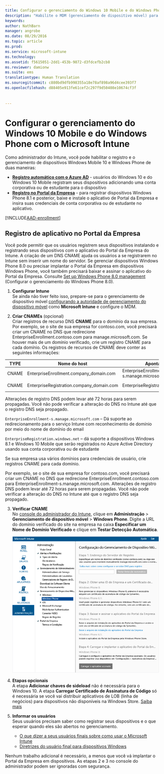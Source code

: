 ```yaml
---
title: Configurar o gerenciamento do Windows 10 Mobile e do Windows Phone | Microsoft Intune
description: "Habilite o MDM (gerenciamento de dispositivo móvel) para dispositivos Windows 10 Mobile ou Windows Phone com o Microsoft Intune."
keywords: 
author: NathBarn
manager: angrobe
ms.date: 08/29/2016
ms.topic: article
ms.prod: 
ms.service: microsoft-intune
ms.technology: 
ms.assetid: f5615051-2dd1-453b-9872-d3fdcefb2cb8
ms.reviewer: damionw
ms.suite: ems
translationtype: Human Translation
ms.sourcegitcommit: c880bd9dfb998355a18e78af898a96d4cee393f7
ms.openlocfilehash: d88405e913fe61cef2c297f9d50408e10674cf3f


---
```



# Configurar o gerenciamento do Windows 10 Mobile e do Windows Phone com o Microsoft Intune

Como administrador do Intune, você pode habilitar o registro e o gerenciamento de dispositivos Windows Mobile 10 e Windows Phone de duas maneiras:

- **[Registro automático com o Azure AD](#azure-active-directory-enrollment)** - usuários do Windows 10 e do Windows 10 Mobile registram seus dispositivos adicionando uma conta corporativa ou de estudante para o dispositivo
- **[Registro no Portal da Empresa](#company-portal-app-enrollment)** - para registrar dispositivos Windows Phone 8.1 e posterior, baixe e instale o aplicativo de Portal da Empresa e insira suas credenciais de conta corporativa ou de estudante no aplicativo.


[!INCLUDE[AAD-enrollment](../includes/win10-automatic-enrollment-aad.md)]

## Registro de aplicativo no Portal da Empresa
Você pode permitir que os usuários registrem seus dispositivos instalando e registrando seus dispositivos com o aplicativo do Portal da Empresa do Intune. A criação de um DNS CNAME ajuda os usuários a se registrarem no Intune sem inserir um nome do servidor. Se gerenciar dispositivos Windows Phone 8.0 ou precisar implantar o Portal da Empresa em dispositivos Windows Phone, você também precisará baixar e assinar o aplicativo do Portal da Empresa. Consulte [Set up Windows Phone 8.0 management](set-up-windows-phone-8.0-management-with-microsoft-intune.md) (Configurar o gerenciamento do Windows Phone 8.0).

1.  **Configurar Intune**<br>Se ainda não tiver feito isso, prepare-se para o gerenciamento de dispositivo móvel [configurando a autoridade de gerenciamento do dispositivo móvel](prerequisites-for-enrollment.md#set-mobile-device-management-authority) como **Microsoft Intune** e configure o MDM.

2.  **Criar CNAMEs** (opcional)<br>Criar registros de recurso DNS **CNAME** para o domínio da sua empresa. Por exemplo, se o site de sua empresa for contoso.com, você precisará criar um CNAME no DNS que redirecione EnterpriseEnrollment.contoso.com para manage.microsoft.com. Se houver mais de um domínio verificado, crie um registro CNAME para cada domínio. Os registros de recursos de CNAME deve conter as seguintes informações:

  |TYPE|Nome do host|Aponta para|TTL|
  |--------|-------------|-------------|-------|
  |CNAME|EnterpriseEnrollment.company_domain.com|EnterpriseEnrollment-s.manage.microsoft.com |1 hora|
  |CNAME|EnterpriseRegistration.company_domain.com|EnterpriseRegistration.windows.net|1 hora|
  Alterações de registro DNS podem levar até 72 horas para serem propagadas. Você não pode verificar a alteração do DNS no Intune até que o registro DNS seja propagado.

  `EnterpriseEnrollment-s.manage.microsoft.com` – Dá suporte ao redirecionamento para o serviço Intune com reconhecimento de domínio por meio do nome de domínio do email

  `EnterpriseRegistration.windows.net` – dá suporte a dispositivos Windows 8.1 e Windows 10 Mobile que serão registrados no Azure Active Directory usando sua conta corporativa ou de estudante

  Se sua empresa usa vários domínios para credenciais de usuário, crie registros CNAME para cada domínio.

  Por exemplo, se o site de sua empresa for contoso.com, você precisará criar um CNAME no DNS que redirecione EnterpriseEnrollment.contoso.com para EnterpriseEnrollment-s.manage.microsoft.com. Alterações de registro DNS podem levar até 72 horas para serem propagadas. Você não pode verificar a alteração do DNS no Intune até que o registro DNS seja propagado.

3.  **Verificar CNAME**<br>No [console do administrador do Intune](http://manage.microsoft.com), clique em **Administração** &gt; **Gerenciamento de dispositivo móvel** &gt; **Windows Phone**. Digite a URL do domínio verificado do site na empresa na caixa **Especificar um Nome de Domínio Verificado** e clique em **Testar Detecção Automática**.

    ![Caixa de diálogo Configurar o gerenciamento de dispositivo móvel para Windows](../media/windows-phone-enrollment.png)

4.  **Etapas opcionais**<br>A etapa **Adicionar chaves de sideload** não é necessária para o Windows 10. A etapa **Carregar Certificado de Assinatura de Código** só é necessária se você vai distribuir aplicativos de LOB (linha de negócios) para dispositivos não disponíveis na Windows Store. [Saiba mais](set-up-windows-phone-8.0-management-with-microsoft-intune.md)

5.  **Informar os usuários**<br>Seus usuários precisam saber como registrar seus dispositivos e o que esperar quando eles são abertos no gerenciamento.
    - [O que dizer a seus usuários finais sobre como usar o Microsoft Intune](what-to-tell-your-end-users-about-using-microsoft-intune.md)
    - [Diretrizes do usuário final para dispositivos Windows](../enduser/using-your-windows-device-with-intune.md)

Nenhum trabalho adicional é necessário, a menos que você vá implantar o Portal da Empresa em dispositivos.  As etapas 2 e 3 no console do administrador podem ser ignoradas com segurança.



<!--HONumber=Sep16_HO4-->



